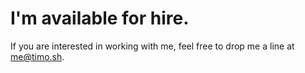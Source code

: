 # I'm available for hire.

If you are interested in working with me, feel free to drop me a line at me@timo.sh.
